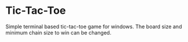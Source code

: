 # Tic-Tac-Toe
Simple terminal based tic-tac-toe game for windows. The board size and minimum chain size to win can be changed.
